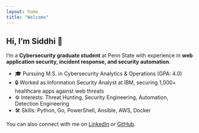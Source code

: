 ```yaml
---
layout: home
title: "Welcome"
---
```


## Hi, I’m Siddhi 👋

I’m a **Cybersecurity graduate student** at Penn State with experience in **web application security, incident response, and security automation**.  

- 🎓 Pursuing M.S. in Cybersecurity Analytics & Operations (GPA: 4.0)  
- 🔒 Worked as Information Security Analyst at IBM, securing 1,000+ healthcare apps against web threats  
- ⚙️ Interests: Threat Hunting, Security Engineering, Automation, Detection Engineering  
- 🛠 Skills: Python, Go, PowerShell, Ansible, AWS, Docker

You can also connect with me on [LinkedIn](https://www.linkedin.com/in/siddhi-lad/) or [GitHub](https://github.com/png270).
